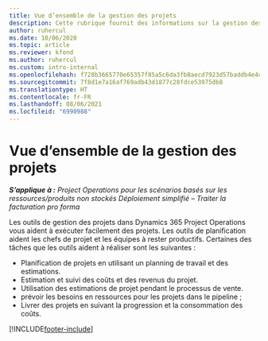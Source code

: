 ```yaml
---
title: Vue d’ensemble de la gestion des projets
description: Cette rubrique fournit des informations sur la gestion des projets dans Dynamics 365 Project Operations.
author: ruhercul
ms.date: 10/06/2020
ms.topic: article
ms.reviewer: kfend
ms.author: ruhercul
ms.custom: intro-internal
ms.openlocfilehash: f728b3665770e65357f85a5c6da3fb8aecd7923d57baddb4e4c720fcc920ee01
ms.sourcegitcommit: 7f8d1e7a16af769adb43d1877c28fdce53975db8
ms.translationtype: HT
ms.contentlocale: fr-FR
ms.lasthandoff: 08/06/2021
ms.locfileid: "6990988"
---
```

# <a name="project-management-overview"></a>Vue d’ensemble de la gestion des projets

_**S’applique à :** Project Operations pour les scénarios basés sur les ressources/produits non stockés Déploiement simplifié – Traiter la facturation pro forma_

Les outils de gestion des projets dans Dynamics 365 Project Operations vous aident à exécuter facilement des projets. Les outils de planification aident les chefs de projet et les équipes à rester productifs. Certaines des tâches que les outils aident à réaliser sont les suivantes :

- Planification de projets en utilisant un planning de travail et des estimations.
- Estimation et suivi des coûts et des revenus du projet.
- Utilisation des estimations de projet pendant le processus de vente.
- prévoir les besoins en ressources pour les projets dans le pipeline ;
- Livrer des projets en suivant la progression et la consommation des coûts.


[!INCLUDE[footer-include](../includes/footer-banner.md)]